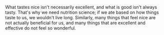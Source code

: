 What tastes nice isn't necessarily excellent, and what is good isn't always tasty. That's why we need nutrition science; if we ate based on how things taste to us, we wouldn't live long. Similarly, many things that feel nice are not actually beneficial for us, and many things that are excellent and effective do not feel so wonderful.
